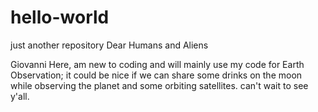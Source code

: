 # hello-world
just another repository
Dear Humans and Aliens

Giovanni Here, am new to coding and will mainly use my code for Earth Observation;
it could be nice if we can share some drinks on the moon while observing the planet and some orbiting satellites.
can't wait to see y'all.
